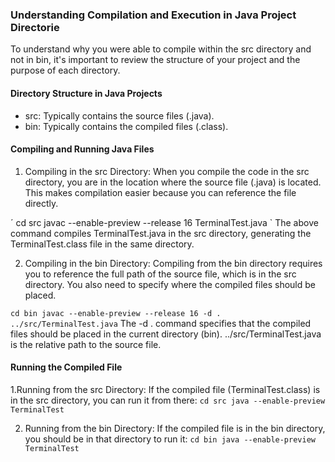 ### Understanding Compilation and Execution in Java Project Directorie

To understand why you were able to compile within the src directory and not in bin, it's important to review the structure of your project and the purpose of each directory.

#### Directory Structure in Java Projects
- src: Typically contains the source files (.java).
- bin: Typically contains the compiled files (.class).

#### Compiling and Running Java Files
1. Compiling in the src Directory:
When you compile the code in the src directory, you are in the location where the source file (.java) is located. This makes compilation easier because you can reference the file directly.

´
cd src
javac --enable-preview --release 16 TerminalTest.java
`
The above command compiles TerminalTest.java in the src directory, generating the TerminalTest.class file in the same directory.

2. Compiling in the bin Directory:
Compiling from the bin directory requires you to reference the full path of the source file, which is in the src directory. You also need to specify where the compiled files should be placed.

`
cd bin
javac --enable-preview --release 16 -d . ../src/TerminalTest.java
`
The -d . command specifies that the compiled files should be placed in the current directory (bin). ../src/TerminalTest.java is the relative path to the source file.

#### Running the Compiled File

1.Running from the src Directory:
If the compiled file (TerminalTest.class) is in the src directory, you can run it from there:
`
cd src
java --enable-preview TerminalTest
`

2. Running from the bin Directory:
If the compiled file is in the bin directory, you should be in that directory to run it:
`
cd bin
java --enable-preview TerminalTest
`
